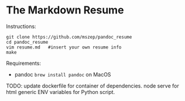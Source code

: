 The Markdown Resume
===================

Instructions:

    git clone https://github.com/mszep/pandoc_resume
    cd pandoc_resume
    vim resume.md   #insert your own resume info
    make

Requirements:

 * pandoc `brew install pandoc` on MacOS
 
 TODO: 
 update dockerfile for container of dependencies. 
 node serve for html
 generic ENV variables for Python script. 
